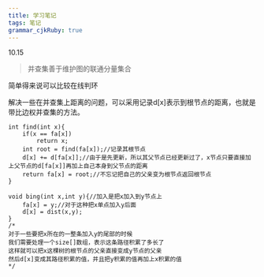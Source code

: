 ```yaml
---
title: 学习笔记
tags: 笔记
grammar_cjkRuby: true
---
```

10.15
>并查集善于维护图的联通分量集合

简单得来说可以比较在线判环

解决一些在并查集上距离的问题，可以采用记录d[x]表示到根节点的距离，也就是带比边权并查集的方法。

```cpp?linenums
int find(int x){
	if(x == fa[x])
		return x;
	int root = find(fa[x]);//记录其根节点
	d[x] += d[fa[x]];//由于是先更新，所以其父节点已经更新过了，x节点只要直接加上父节点的d[fa[x]]再加上自己本身到父节点的距离
	return fa[x] = root;//不忘记把自己的父亲变为根节点返回根节点
}

void bing(int x,int y){//加入是把x加入到y节点上
	fa[x] = y;//对于这种把x单点加入y后面
	d[x] = dist(x,y);
}
/*
对于一些要把x所在的一整条加入y的尾部的时候
我们需要处理一个size[]数组，表示这条路径积累了多长了
这样就可以把x这棵树的根节点的父亲直接变成y节点的父亲
然后d[x]变成其路径积累的值，并且把y积累的值再加上x积累的值
*/
```